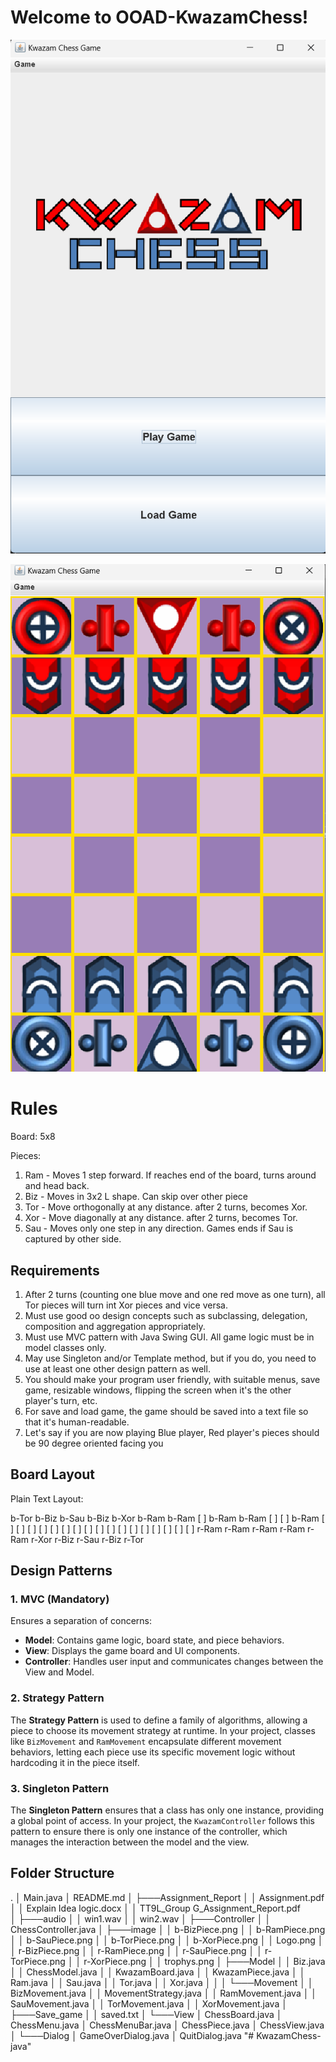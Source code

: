 # Welcome to OOAD-KwazamChess!

![Image1](image.png)

![Image2](image-1.png)

# Rules

Board: 5x8

Pieces:

1. Ram - Moves 1 step forward. If reaches end of the board, turns around and head back.
2. Biz - Moves in 3x2 L shape. Can skip over other piece
3. Tor - Move orthogonally at any distance. after 2 turns, becomes Xor.
4. Xor - Move diagonally at any distance. after 2 turns, becomes Tor.
5. Sau - Moves only one step in any direction. Games ends if Sau is captured by other side.

## Requirements

1. After 2 turns (counting one blue move and one red move as one turn), all Tor pieces will turn int Xor pieces and vice versa.
2. Must use good oo design concepts such as subclassing, delegation, composition and aggregation appropriately.
3. Must use MVC pattern with Java Swing GUI. All game logic must be in model classes only.
4. May use Singleton and/or Template method, but if you do, you need to use at least one other design pattern as well.
5. You should make your program user friendly, with suitable menus, save game, resizable windows, flipping the screen when it's the other player's turn, etc.
6. For save and load game, the game should be saved into a text file so that it's human-readable.
7. Let's say if you are now playing Blue player, Red player's pieces should be 90 degree oriented facing you

## Board Layout

Plain Text Layout:

b-Tor b-Biz b-Sau b-Biz b-Xor
b-Ram b-Ram [ ] b-Ram b-Ram
[ ] [ ] b-Ram [ ] [ ]
[ ] [ ] [ ] [ ] [ ]
[ ] [ ] [ ] [ ] [ ]
[ ] [ ] [ ] [ ] [ ]
r-Ram r-Ram r-Ram r-Ram r-Ram
r-Xor r-Biz r-Sau r-Biz r-Tor

## Design Patterns

### 1. MVC (Mandatory)

Ensures a separation of concerns:

- **Model**: Contains game logic, board state, and piece behaviors.
- **View**: Displays the game board and UI components.
- **Controller**: Handles user input and communicates changes between the View and Model.

### 2. Strategy Pattern

The **Strategy Pattern** is used to define a family of algorithms, allowing a piece to choose its movement strategy at runtime. In your project, classes like `BizMovement` and `RamMovement` encapsulate different movement behaviors, letting each piece use its specific movement logic without hardcoding it in the piece itself.

### 3. Singleton Pattern

The **Singleton Pattern** ensures that a class has only one instance, providing a global point of access. In your project, the `KwazamController` follows this pattern to ensure there is only one instance of the controller, which manages the interaction between the model and the view.

## Folder Structure

.
│   Main.java
│   README.md
│
├───Assignment_Report
│   │   Assignment.pdf
│   │   Explain Idea logic.docx
│   │   TT9L_Group G_Assignment_Report.pdf  
│
├───audio
│   │   win1.wav
│   │   win2.wav
│
├───Controller
│   │   ChessController.java
│
├───image
│   │   b-BizPiece.png
│   │   b-RamPiece.png
│   │   b-SauPiece.png
│   │   b-TorPiece.png
│   │   b-XorPiece.png
│   │   Logo.png
│   │   r-BizPiece.png
│   │   r-RamPiece.png
│   │   r-SauPiece.png
│   │   r-TorPiece.png
│   │   r-XorPiece.png
│   │   trophys.png
│
├───Model
│   │   Biz.java
│   │   ChessModel.java
│   │   KwazamBoard.java
│   │   KwazamPiece.java
│   │   Ram.java
│   │   Sau.java
│   │   Tor.java
│   │   Xor.java
│   │
│   └───Movement
│       │   BizMovement.java
│       │   MovementStrategy.java
│       │   RamMovement.java
│       │   SauMovement.java
│       │   TorMovement.java
│       │   XorMovement.java
│
├───Save_game
│   │   saved.txt
│
└───View
    │   ChessBoard.java
    │   ChessMenu.java
    │   ChessMenuBar.java
    │   ChessPiece.java
    │   ChessView.java
    │
    └───Dialog
        │   GameOverDialog.java
        │   QuitDialog.java
"# KwazamChess-java" 
